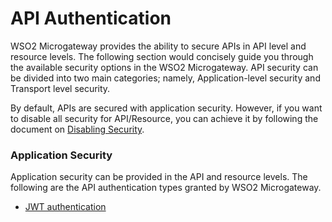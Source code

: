 # API Authentication

WSO2 Microgateway provides the ability to secure APIs in API level and resource levels. The following section would concisely guide you through the available security options in the WSO2 Microgateway. API security can be divided into two main categories; namely, Application-level security and Transport level security.

By default, APIs are secured with application security. However, if you want to disable all security for API/Resource, you can achieve it by following the document on [Disabling Security]({{base_path}}/publish/security/api-authentication/api-authentication/).

### Application Security

Application security can be provided in the API and resource levels. The following are the API authentication types granted by WSO2 Microgateway.

-   [JWT authentication]({{base_path}}/deploy/api-microgateway/security/api-authentication/secure-apis-using-oauth2.0-access-tokens/secure-apis-using-jwt-self-contained-jwt/) <!-- TODO: Enable once the feature is completed for MGW 4.0.0
   [Opaque token authentication]({{base_path}}/publish/security/api-authentication/secure-apis-using-oauth2.0-access-tokens/secure-apis-using-opaque-tokens/)
   [Basic authentication]({{base_path}}/publish/security/api-authentication/basic-authentication/)
   [API Key authentication]({{base_path}}/publish/security/api-authentication/api-key-authentication/)
-->

<!-- TODO: Enable once the feature is completed for MGW 4.0.0
If you provide two or more security types for a resource or API, API invocation would be successful if one of the given authentications passed for the API request. i.e. Application security types have OR relationship with one another.

### Transport Security

Mutual SSL support is provided in the gateway level and API Level in WSO2 Microgateway. Mutual SSL authentication is supported at the API level.

-   [Mutual SSL authentication]({{base_path}}/deploy/api-microgateway/security/api-authentication/mutual-ssl-authentication/)

### Combine Application and transport Security for API Authentication

By default, Application security is mandatory for API authentication. However, if you enable transport security for API authentication (i.e. if you enabled mutual SSL authentication for the API), you can make application security to be optional so that application security is not necessarily be added to the API/resource. Follow the documentation on [make application security optional]({{base_path}}/deploy/api-microgateway/security/api-authentication/making-application-security-optional/) for more details.

By default Application security and transport security is in AND relationship. i.e. if mutual SSL authentication is enabled, a successful API invocation requires passing the mutual SSL handshake as well as passing one of the provided application security. To override this behavior, i.e. to combine Application security and transport security authentication schemes with OR combination, make application security optional. For more details, follow the documentation on [make application security optional]({{base_path}}/deploy/api-microgateway/security/api-authentication/making-application-security-optional/)

-->